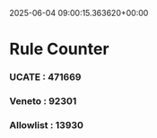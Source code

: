 2025-06-04 09:00:15.363620+00:00
# Rule Counter 
 ### UCATE : 471669

 ### Veneto : 92301

 ### Allowlist : 13930